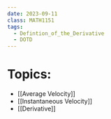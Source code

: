 ```yaml
---
date: 2023-09-11
class: MATH1151
tags:
  - Defintion_of_the_Derivative
  - DOTD
---
```

# Topics:
- [[Average Velocity]]
- [[Instantaneous Velocity]]
- [[Derivative]]


 